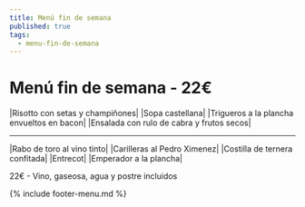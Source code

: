 ```yaml
---
title: Menú fin de semana
published: true
tags:
  - menu-fin-de-semana
---
```


# Menú fin de semana - 22€

|Risotto con setas y champiñones|
|Sopa castellana|
|Trigueros a la plancha envueltos en bacon|
|Ensalada con rulo de cabra y frutos secos|

------

|Rabo de toro al vino tinto|
|Carilleras al Pedro Ximenez|
|Costilla de ternera confitada|
|Entrecot|
|Emperador a la plancha|


22€ - Vino, gaseosa, agua y postre incluidos

{% include footer-menu.md %}
